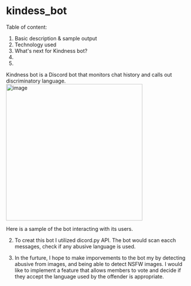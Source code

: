 # kindess_bot
Table of content:
1. Basic description & sample output
2. Technology used 
3. What's next for Kindness bot?
4. 
5. 
Kindness bot is a Discord bot that monitors chat history and calls out discriminatory language. 
<img width="373" alt="image" src="https://user-images.githubusercontent.com/122171857/211412095-5a62ec57-4915-440a-8980-7ebf65b5007d.png">

Here is a sample of the bot interacting with its users. 

2. To creat this bot I utilized dicord.py API. The bot would scan eacch messages, check if any abusive language is used.

3. In the furture, I hope to make imporvements to the bot my by detecting abusive from images, and being able to detect NSFW images. I would like to implement a feature that allows members to vote and decide if they accept the language used by the offender is appropriate. 
